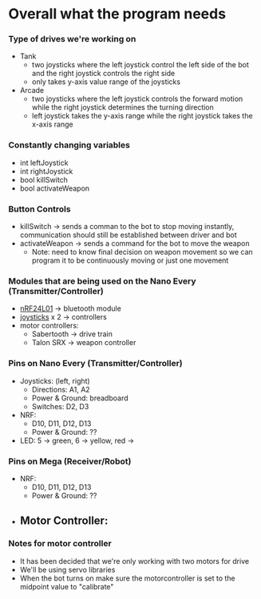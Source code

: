 # Overall what the program needs
### Type of drives we're working on
- Tank
  - two joysticks where the left joystick control the left side of the bot and the right joystick controls the right side
  - only takes y-axis value range of the joysticks 
- Arcade
  - two joysticks where the left joystick controls the forward motion while the right joystick determines the turning direction
  - left joystick takes the y-axis range while the right joystick takes the x-axis range 

### Constantly changing variables
- int leftJoystick
- int rightJoystick
- bool killSwitch
- bool activateWeapon

### Button Controls
- killSwitch -> sends a comman to the bot to stop moving instantly, communication should still be established between driver and bot
- activateWeapon -> sends a command for the bot to move the weapon
  -  Note: need to know final decision on weapon movement so we can program it to be continuously moving or just one movement

### Modules that are being used on the Nano Every (Transmitter/Controller)
- <a href="https://howtomechatronics.com/tutorials/arduino/arduino-wireless-communication-nrf24l01-tutorial/">nRF24L01</a> -> bluetooth module
- <a href="https://arduinogetstarted.com/tutorials/arduino-joystick">joysticks</a> x 2 -> controllers
- motor controllers: 
  - Sabertooth -> drive train
  - Talon SRX -> weapon controller

### Pins on Nano Every (Transmitter/Controller)
- Joysticks: (left, right)
  - Directions: A1, A2
  - Power & Ground: breadboard
  - Switches: D2, D3
- NRF:
  -    D10, D11, D12, D13
  -    Power & Ground: ??
- LED: 5 -> green, 6 -> yellow, red ->

### Pins on Mega (Receiver/Robot)
- NRF:
  -    D10, D11, D12, D13
  -    Power & Ground: ??
- Motor Controller:
  -    
  
### Notes for motor controller 
- It has been decided that we're only working with two motors for drive
- We'll be using servo libraries
- When the bot turns on make sure the motorcontroller is set to the midpoint value to "calibrate"
